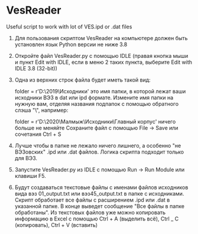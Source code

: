 # VesReader
Useful script to work with lot of VES.ipd or .dat files

1. Для пользования скриптом VesReader на компьютере должен быть установлен язык Python версии не ниже 3.8

2. Откройте файл VesReader.py с помощью IDLE (правая кнопка мыши и пункт Edit with IDLE, если в меню 2 таких пункта, выберите Edit with IDLE 3.8 (32-bit))

3. Одна из верхних строк файла будет иметь такой вид:

	folder = r'D:\2019\Исходники'
это имя папки, в которой лежат ваши исходники ВЭЗ в dat или ipd формате.
Измените имя папки на нужную вам, отделяя названия подпапок с помощью обратного слэша "\\", например:

	folder = r'D:\2020\Малмыж\Исходники\Главный корпус'
ничего больше не меняйте
Сохраните файл с помощью File -> Save или сочетания Ctrl + S

4. Лучше чтобы в папке не лежало ничего лишнего, а особенно "не ВЭЗовских" .ipd или .dat файлов. Логика скрипта подходит только для ВЭЗ.

5. Запустите VesReader.py из IDLE с помощью Run -> Run Module или клавиши F5.

6. Будут создаваться текстовые файлы с именами файлов исходников вида вэз 01_output.txt или вэз45_output.txt в папке с исходниками. Скрипт обработает все файлы с расширением .ipd или .dat в указанной папке. В конце выведет сообщение "Все файлы в папке обработаны". Из текстовых файлов уже можно копировать информацию в Excel с помощью Ctrl + A (выделить всё), Ctrl _ C (копировать), Ctrl + V (вставить)
